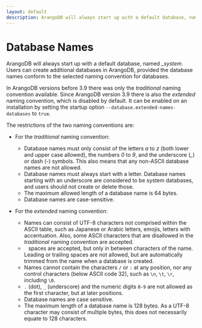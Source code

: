 ```yaml
---
layout: default
description: ArangoDB will always start up with a default database, named _system
---
```

Database Names
==============

ArangoDB will always start up with a default database, named *_system*.
Users can create additional databases in ArangoDB, provided the database
names conform to the selected naming convention for databases.

In ArangoDB versions before 3.9 there was only the _traditional_ naming
convention available. Since ArangoDB version 3.9 there is also the _extended_
naming convention, which is disabled by default. It can be enabled on an
installation by setting the startup option `--database.extended-names-databases`
to `true`.

The restrictions of the two naming conventions are:

* For the _traditional_ naming convention:
  * Database names must only consist of the letters *a* to *z* (both lower and
  upper case allowed), the numbers *0* to *9*, and the underscore (*_*) or 
  dash (*-*) symbols.
  This also means that any non-ASCII database names are not allowed.
  * Database names must always start with a letter. Database names starting 
  with an underscore are considered to be system databases, and users should 
  not create or delete those.
  * The maximum allowed length of a database name is 64 bytes.
  * Database names are case-sensitive.

* For the _extended_ naming convention:
  * Names can consist of UTF-8 characters not comprised within the ASCII table, such as Japanese or Arabic letters, emojis, letters with accentuation. Also, some ASCII characters that are disallowed in the _traditional_ naming convention are accepted.
  * ` ` spaces are accepted, but only in between characters of the name. Leading or trailing spaces are not allowed, but are automatically trimmed from the name when a database is created.
  * Names cannot contain the characters `/` or `:` at any position, nor any control characters (below ASCII code 32), such as `\n`, `\t`, `\r`, including `\0`.
  * `.` (dot), `_` (underscore) and the numeric digits `0-9` are not allowed as the first character, but at later positions.
  * Database names are case sensitive.
  * The maximum length of a database name is 128 bytes. As a UTF-8 character may consist of multiple bytes, this does not necessarily equate to 128 characters.
  
